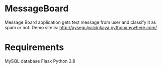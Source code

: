 # MessageBoard
Message Board application gets text message from user and classify it as spam or not.
Demo site is:
http://aysegulyalcinkaya.pythonanywhere.com/
# Requirements
MySQL database
Flask
Python 3.8
